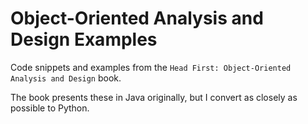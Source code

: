 # Object-Oriented Analysis and Design Examples

Code snippets and examples from the `Head First: Object-Oriented Analysis and Design` book. 

The book presents these in Java originally, but I convert as closely as possible to Python.